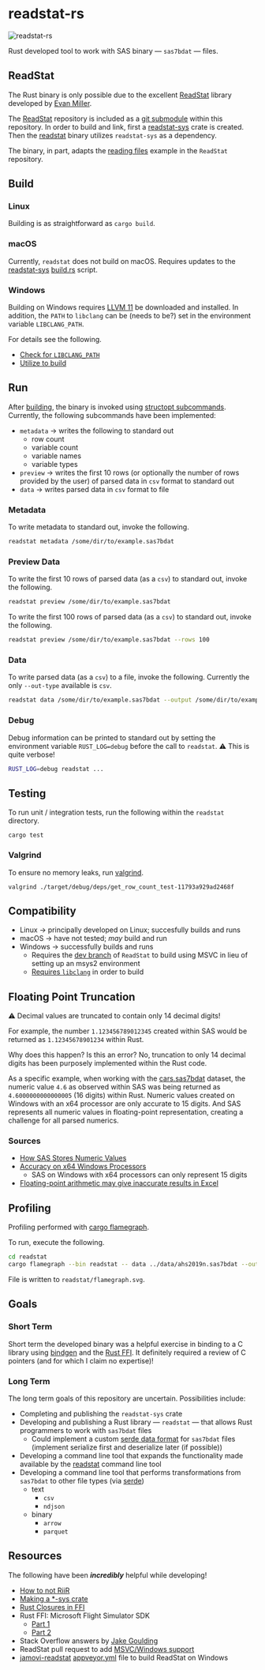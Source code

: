 # readstat-rs
![readstat-rs](https://github.com/curtisalexander/readstat-rs/workflows/readstat-rs/badge.svg)

Rust developed tool to work with SAS binary &mdash; `sas7bdat` &mdash; files.

## ReadStat
The Rust binary is only possible due to the excellent [ReadStat](https://github.com/WizardMac/ReadStat) library developed by [Evan Miller](https://www.evanmiller.org).

The [ReadStat](https://github.com/WizardMac/ReadStat) repository is included as a [git submodule](https://git-scm.com/book/en/v2/Git-Tools-Submodules) within this repository.  In order to build and link, first a [readstat-sys](https://github.com/curtisalexander/readstat-rs/tree/main/readstat-sys) crate is created.  Then the [readstat](https://github.com/curtisalexander/readstat-rs/tree/main/readstat) binary utilizes `readstat-sys` as a dependency.

The binary, in part, adapts the [reading files](https://github.com/WizardMac/ReadStat#library-usage-reading-files) example in the `ReadStat` repository.

## Build

### Linux
Building is as straightforward as `cargo build`.

### macOS
Currently, `readstat` does not build on macOS.  Requires updates to the [readstat-sys](https://github.com/curtisalexander/readstat-rs/tree/main/readstat-sys) [build.rs](https://github.com/curtisalexander/readstat-rs/blob/main/readstat-sys/build.rs) script.

### Windows
Building on Windows requires [LLVM 11](https://releases.llvm.org/download.html) be downloaded and installed.  In addition, the `PATH` to `libclang` can be (needs to be?) set in the environment variable `LIBCLANG_PATH`.

For details see the following.
- [Check for `LIBCLANG_PATH`](https://github.com/curtisalexander/readstat-rs/blob/main/readstat-sys/build.rs#L78-L86)
- [Utilize to build](https://github.com/curtisalexander/readstat-rs/blob/main/.github/workflows/main.yml#L77-L79)


## Run
After [building](#build), the binary is invoked using [structopt subcommands](https://docs.rs/structopt/0.3.21/structopt/#external-subcommands).  Currently, the following subcommands have been implemented:
- `metadata` &rarr; writes the following to standard out
    - row count
    - variable count
    - variable names
    - variable types
- `preview` &rarr; writes the first 10 rows (or optionally the number of rows provided by the user) of parsed data in `csv` format to standard out
- `data` &rarr; writes parsed data in `csv` format to file

### Metadata
To write metadata to standard out, invoke the following.

```sh
readstat metadata /some/dir/to/example.sas7bdat
```

### Preview Data
To write the first 10 rows of parsed data (as a `csv`) to standard out, invoke the following.

```sh
readstat preview /some/dir/to/example.sas7bdat
```

To write the first 100 rows of parsed data (as a `csv`) to standard out, invoke the following.

```sh
readstat preview /some/dir/to/example.sas7bdat --rows 100
```

### Data
To write parsed data (as a `csv`) to a file, invoke the following.  Currently the only `--out-type` available is `csv`.

```sh
readstat data /some/dir/to/example.sas7bdat --output /some/dir/to/example.csv
```

### Debug
Debug information can be printed to standard out by setting the environment variable `RUST_LOG=debug` before the call to `readstat`.  :warning: This is quite verbose!

```sh
RUST_LOG=debug readstat ...
```

## Testing
To run unit / integration tests, run the following within the `readstat` directory.

```
cargo test
```

### Valgrind
To ensure no memory leaks, run [valgrind](https://valgrind.org/).

```
valgrind ./target/debug/deps/get_row_count_test-11793a929ad2468f
```

## Compatibility
- Linux &rarr; principally developed on Linux; succesfully builds and runs
- macOS &rarr; have not tested; *may* build and run
- Windows &rarr; successfully builds and runs
    - Requires the [dev branch](https://github.com/WizardMac/ReadStat/tree/dev) of `ReadStat` to build using MSVC in lieu of setting up an msys2 environment
    - [Requires `libclang`](#windows) in order to build

## Floating Point Truncation
:warning: Decimal values are truncated to contain only 14 decimal digits!

For example, the number `1.123456789012345` created within SAS would be returned as `1.12345678901234` within Rust.

Why does this happen?  Is this an error?  No, truncation to only 14 decimal digits has been purposely implemented within the Rust code.

As a specific example, when working with the [cars.sas7bdat](data/README.md) dataset, the numeric value `4.6` as observed within SAS was being returned as `4.6000000000000005` (16 digits) within Rust.  Numeric values created on Windows with an x64 processor are only accurate to 15 digits.
And SAS represents all numeric values in floating-point representation, creating a challenge for all parsed numerics.

### Sources
- [How SAS Stores Numeric Values](https://documentation.sas.com/?cdcId=pgmsascdc&cdcVersion=9.4_3.5&docsetId=lrcon&docsetTarget=p0ji1unv6thm0dn1gp4t01a1u0g6.htm&locale=en#n00dmtao82eizen1e6yziw3s31da)
- [Accuracy on x64 Windows Processors](https://documentation.sas.com/?cdcId=pgmsascdc&cdcVersion=9.4_3.5&docsetId=lrcon&docsetTarget=p0ji1unv6thm0dn1gp4t01a1u0g6.htm&locale=en#n0pd8l179ai8odn17nncb4izqq3d)
    - SAS on Windows with x64 processors can only represent 15 digits
- [Floating-point arithmetic may give inaccurate results in Excel](https://docs.microsoft.com/en-us/office/troubleshoot/excel/floating-point-arithmetic-inaccurate-result)

## Profiling
Profiling performed with [cargo flamegraph](https://github.com/flamegraph-rs/flamegraph).

To run, execute the following.
```sh
cd readstat
cargo flamegraph --bin readstat -- data ../data/ahs2019n.sas7bdat --output ../data/ahs2019n.csv
```

File is written to `readstat/flamegraph.svg`.

## Goals

### Short Term
Short term the developed binary was a helpful exercise in binding to a C library using [bindgen](https://rust-lang.github.io/rust-bindgen/) and the [Rust FFI](https://doc.rust-lang.org/nomicon/ffi.html).  It definitely required a review of C pointers (and for which I claim no expertise)!

### Long Term
The long term goals of this repository are uncertain.  Possibilities include:
- Completing and publishing the `readstat-sys` crate
- Developing and publishing a Rust library &mdash; `readstat` &mdash; that allows Rust programmers to work with `sas7bdat` files
    - Could implement a custom [serde data format](https://serde.rs/data-format.html) for `sas7bdat` files (implement serialize first and deserialize later (if possible))
- Developing a command line tool that expands the functionality made available by the [readstat](https://github.com/WizardMac/ReadStat#command-line-usage) command line tool
- Developing a command line tool that performs transformations from `sas7bdat` to other file types (via [serde](https://serde.rs/))
    - text
        - `csv`
        - `ndjson`
    - binary
        - `arrow`
        - `parquet`

## Resources
The following have been **_incredibly_** helpful while developing!
- [How to not RiiR](http://adventures.michaelfbryan.com/posts/how-not-to-riir/#building-chmlib-sys)
- [Making a *-sys crate](https://kornel.ski/rust-sys-crate)
- [Rust Closures in FFI](https://adventures.michaelfbryan.com/posts/rust-closures-in-ffi/)
- Rust FFI: Microsoft Flight Simulator SDK
    - [Part 1](https://youtu.be/jNNz4h3iIlw)
    - [Part 2](https://youtu.be/ugiR9M16fwg)
- Stack Overflow answers by [Jake Goulding](https://stackoverflow.com/users/155423/shepmaster)
- ReadStat pull request to add [MSVC/Windows support](https://github.com/WizardMac/ReadStat/pull/214)
- [jamovi-readstat](https://github.com/jamovi/jamovi-readstat) [appveyor.yml](https://github.com/jamovi/jamovi-readstat/blob/master/appveyor.yml) file to build ReadStat on Windows
